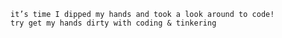 ```````````````````````
it’s time I dipped my hands and took a look around to code!
try get my hands dirty with coding & tinkering
``````````````````````````
